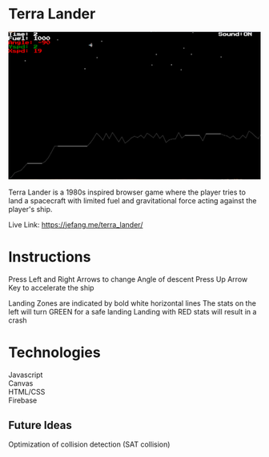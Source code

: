 # Terra Lander

<img src="/media/Terra_Lander.png" alt="Terra Lander"/>

Terra Lander is a 1980s inspired browser game where the player tries to land a spacecraft with limited fuel and gravitational force acting against the player's ship.

Live Link: https://jefang.me/terra_lander/

# Instructions 

Press Left and Right Arrows to change Angle of descent 
Press Up Arrow Key to accelerate the ship 

Landing Zones are indicated by bold white horizontal lines
The stats on the left will turn GREEN for a safe landing
Landing with RED stats will result in a crash 

# Technologies

Javascript<br/>
Canvas<br/>
HTML/CSS<br />
Firebase

## Future Ideas

Optimization of collision detection (SAT collision)